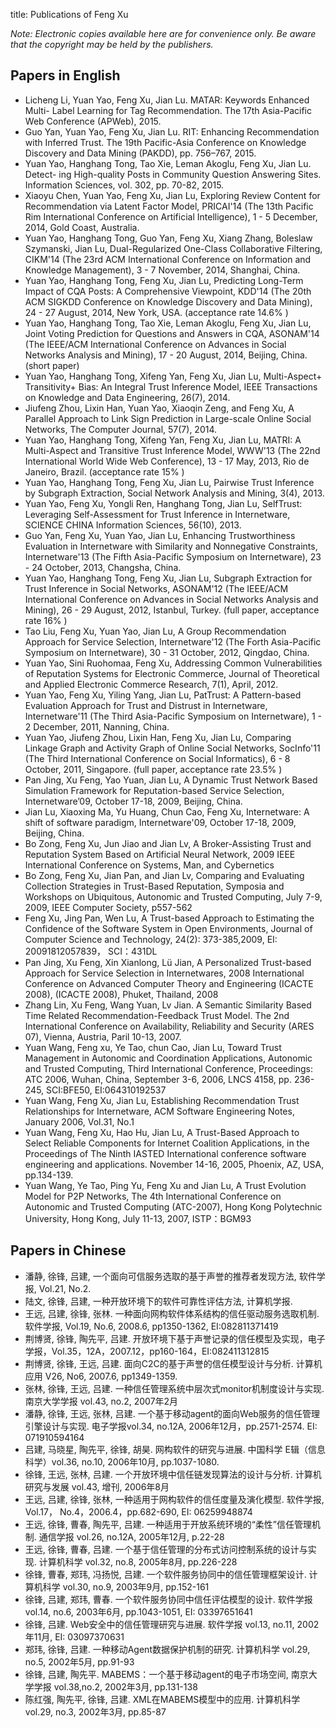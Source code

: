 title: Publications of Feng Xu

<!-- # Publications of Feng Xu -->

*Note: Electronic copies available here are for convenience only. Be aware that the copyright may be held by the publishers.*

## Papers in English

* Licheng Li, Yuan Yao, Feng Xu, Jian Lu. MATAR: Keywords Enhanced Multi- Label Learning for Tag Recommendation. The 17th Asia-Pacific Web Conference (APWeb), 2015.
* Guo Yan, Yuan Yao, Feng Xu, Jian Lu. RIT: Enhancing Recommendation with Inferred Trust. The 19th Pacific-Asia Conference on Knowledge Discovery and Data Mining (PAKDD), pp. 756–767, 2015.
* Yuan Yao, Hanghang Tong, Tao Xie, Leman Akoglu, Feng Xu, Jian Lu. Detect- ing High-quality Posts in Community Question Answering Sites. Information Sciences, vol. 302, pp. 70-82, 2015. 
* Xiaoyu Chen, Yuan Yao, Feng Xu, Jian Lu, Exploring Review Content for Recommendation via Latent Factor Model, PRICAI'14 (The 13th Pacific Rim International Conference on Artificial Intelligence), 1 - 5 December, 2014, Gold Coast, Australia.
* Yuan Yao, Hanghang Tong, Guo Yan, Feng Xu, Xiang Zhang, Boleslaw Szymanski, Jian Lu, Dual-Regularized One-Class Collaborative Filtering, CIKM'14 (The 23rd ACM International Conference on Information and Knowledge Management), 3 - 7 November, 2014, Shanghai, China.
* Yuan Yao, Hanghang Tong, Feng Xu, Jian Lu, Predicting Long-Term Impact of CQA Posts: A Comprehensive Viewpoint, KDD'14 (The 20th ACM SIGKDD Conference on Knowledge Discovery and Data Mining), 24 - 27 August, 2014, New York, USA. (acceptance rate 14.6% )
* Yuan Yao, Hanghang Tong, Tao Xie, Leman Akoglu, Feng Xu, Jian Lu, Joint Voting Prediction for Questions and Answers in CQA, ASONAM'14 (The IEEE/ACM International Conference on Advances in Social Networks Analysis and Mining), 17 - 20 August, 2014, Beijing, China. (short paper)
* Yuan Yao, Hanghang Tong, Xifeng Yan, Feng Xu, Jian Lu, Multi-Aspect+ Transitivity+ Bias: An Integral Trust Inference Model, IEEE Transactions on Knowledge and Data Engineering, 26(7), 2014.
* Jiufeng Zhou, Lixin Han, Yuan Yao, Xiaoqin Zeng, and Feng Xu, A Parallel Approach to Link Sign Prediction in Large-scale Online Social Networks, The Computer Journal, 57(7), 2014.
* Yuan Yao, Hanghang Tong, Xifeng Yan, Feng Xu, Jian Lu, MATRI: A Multi-Aspect and Transitive Trust Inference Model, WWW'13 (The 22nd International World Wide Web Conference), 13 - 17 May, 2013, Rio de Janeiro, Brazil. (acceptance rate 15% )
* Yuan Yao, Hanghang Tong, Feng Xu, Jian Lu, Pairwise Trust Inference by Subgraph Extraction, Social Network Analysis and Mining, 3(4), 2013.
* Yuan Yao, Feng Xu, Yongli Ren, Hanghang Tong, Jian Lu, SelfTrust: Leveraging Self-Assessment for Trust Inference in Internetware, SCIENCE CHINA Informatio​n Sciences, 56(10), 2013.
* Guo Yan, Feng Xu, Yuan Yao, Jian Lu, Enhancing Trustworthiness Evaluation in Internetware with Similarity and Nonnegative Constraints, Internetware'13 (The Fifth Asia-Pacific Symposium on Internetware), 23 - 24 October, 2013, Changsha, China.
* Yuan Yao, Hanghang Tong, Feng Xu, Jian Lu, Subgraph Extraction for Trust Inference in Social Networks, ASONAM'12 (The IEEE/ACM International Conference on Advances in Social Networks Analysis and Mining), 26 - 29 August, 2012, Istanbul, Turkey. (full paper, acceptance rate 16% )
* Tao Liu, Feng Xu, Yuan Yao, Jian Lu, A Group Recommendation Approach for Service Selection, Internetware'12 (The Forth Asia-Pacific Symposium on Internetware), 30 - 31 October, 2012, Qingdao, China.
* Yuan Yao, Sini Ruohomaa, Feng Xu, Addressing Common Vulnerabilities of Reputation Systems for Electronic Commerce, Journal of Theoretical and Applied Electronic Commerce Research, 7(1), April, 2012.
* Yuan Yao, Feng Xu, Yiling Yang, Jian Lu, PatTrust: A Pattern-based Evaluation Approach for Trust and Distrust in Internetware, Internetware'11 (The Third Asia-Pacific Symposium on Internetware), 1 - 2 December, 2011, Nanning, China.
* Yuan Yao, Jiufeng Zhou, Lixin Han, Feng Xu, Jian Lu, Comparing Linkage Graph and Activity Graph of Online Social Networks, SocInfo'11 (The Third International Conference on Social Informatics), 6 - 8 October, 2011, Singapore. (full paper, acceptance rate 23.5% )
* Pan Jing, Xu Feng, Yao Yuan, Jian Lu, A Dynamic Trust Network Based Simulation Framework for Reputation-based Service Selection, Internetware’09, October 17-18, 2009, Beijing, China.
* Jian Lu, Xiaoxing Ma, Yu Huang, Chun Cao, Feng Xu, Internetware: A shift of software paradigm, Internetware'09, October 17-18, 2009, Beijing, China.
* Bo Zong, Feng Xu, Jun Jiao and Jian Lv, A Broker-Assisting Trust and Reputation System Based on Artificial Neural Network, 2009 IEEE International Conference on Systems, Man, and Cybernetics
* Bo Zong, Feng Xu, Jian Pan, and Jian Lv, Comparing and Evaluating Collection Strategies in Trust-Based Reputation, Symposia and Workshops on Ubiquitous, Autonomic and Trusted Computing, July 7-9, 2009, IEEE Computer Society, p557-562
* Feng Xu, Jing Pan, Wen Lu, A Trust-based Approach to Estimating the Confidence of the Software System in Open Environments, Journal of Computer Science and Technology, 24(2): 373-385,2009, EI: 20091812057839， SCI：431DL
* Pan Jing, Xu Feng, Xin Xianlong, Lü Jian, A Personalized Trust-based Approach for Service Selection in Internetwares, 2008 International Conference on Advanced Computer Theory and Engineering (ICACTE 2008), (ICACTE 2008), Phuket, Thailand, 2008
* Zhang Lin, Xu Feng, Wang Yuan, Lv Jian. A Semantic Similarity Based Time Related Recommendation-Feedback Trust Model. The 2nd International Conference on Availability, Reliability and Security (ARES 07), Vienna, Austria, Paril 10-13, 2007.
* Yuan Wang, Feng xu, Ye Tao, chun Cao, Jian Lu, Toward Trust Management in Autonomic and Coordination Applications, Autonomic and Trusted Computing, Third International Conference, Proceedings: ATC 2006, Wuhan, China, September 3-6, 2006, LNCS 4158, pp. 236-245, SCI:BFE50, EI:064310192537
* Yuan Wang, Feng Xu, Jian Lu, Establishing Recommendation Trust Relationships for Internetware, ACM Software Engineering Notes, January 2006, Vol.31, No.1
* Yuan Wang, Feng Xu, Hao Hu, Jian Lu, A Trust-Based Approach to Select Reliable Components for Internet Coalition Applications, in the Proceedings of The Ninth IASTED International conference software engineering and applications. November 14-16, 2005, Phoenix, AZ, USA, pp.134-139.
* Yuan Wang, Ye Tao, Ping Yu, Feng Xu and Jian Lu, A Trust Evolution Model for P2P Networks, The 4th International Conference on Autonomic and Trusted Computing (ATC-2007), Hong Kong Polytechnic University, Hong Kong, July 11-13, 2007, ISTP：BGM93

## Papers in Chinese

* 潘静, 徐锋, 吕建, 一个面向可信服务选取的基于声誉的推荐者发现方法, 软件学报, Vol.21, No.2.
* 陆文, 徐锋, 吕建, 一种开放环境下的软件可靠性评估方法, 计算机学报.
* 王远, 吕建, 徐锋, 张林. 一种面向网构软件体系结构的信任驱动服务选取机制. 软件学报, Vol.19, No.6, 2008.6, pp1350-1362, EI:082811371419
* 荆博贤, 徐锋, 陶先平, 吕建. 开放环境下基于声誉记录的信任模型及实现，电子学报，Vol.35，12A，2007.12，pp160-164，EI:082411312815
* 荆博贤, 徐锋, 王远, 吕建. 面向C2C的基于声誉的信任模型设计与分析. 计算机应用 V26, No6, 2007.6, pp1349-1359.
* 张林, 徐锋, 王远, 吕建. 一种信任管理系统中层次式monitor机制度设计与实现. 南京大学学报 vol.43, no.2, 2007年2月
* 潘静, 徐锋, 王远, 张林, 吕建. 一个基于移动agent的面向Web服务的信任管理引擎设计与实现. 电子学报vol.34, no.12A, 2006年12月，pp.2571-2574. EI: 071910594164
* 吕建, 马晓星, 陶先平, 徐锋, 胡昊. 网构软件的研究与进展. 中国科学 E辑（信息科学）vol.36, no.10, 2006年10月, pp.1037-1080.
* 徐锋, 王远, 张林, 吕建. 一个开放环境中信任链发现算法的设计与分析. 计算机研究与发展 vol.43, 增刊, 2006年8月
* 王远, 吕建, 徐锋, 张林, 一种适用于网构软件的信任度量及演化模型. 软件学报, Vol.17， No.4，2006.4，pp.682-690, EI: 06259948874
* 王远, 徐锋, 曹春, 陶先平, 吕建. 一种适用于开放系统环境的“柔性”信任管理机制. 通信学报 vol.26, no.12A, 2005年12月, p.22-28
* 王远, 徐锋, 曹春, 吕建. 一个基于信任管理的分布式访问控制系统的设计与实现. 计算机科学 vol.32, no.8, 2005年8月, pp.226-228
* 徐锋, 曹春, 郑玮, 冯扬悦, 吕建. 一个软件服务协同中的信任管理框架设计. 计算机科学 vol.30, no.9, 2003年9月, pp.152-161
* 徐锋, 吕建, 郑玮, 曹春. 一个软件服务协同中信任评估模型的设计. 软件学报 vol.14, no.6, 2003年6月, pp.1043-1051, EI: 03397651641
* 徐锋, 吕建. Web安全中的信任管理研究与进展. 软件学报 vol.13, no.11, 2002年11月, EI: 03097370631
* 郑玮, 徐锋, 吕建. 一种移动Agent数据保护机制的研究. 计算机科学 vol.29, no.5, 2002年5月, pp.91-93
* 徐锋, 吕建, 陶先平. MABEMS：一个基于移动agent的电子市场空间, 南京大学学报 vol.38,no.2, 2002年3月, pp.131-138
* 陈红强, 陶先平, 徐锋, 吕建. XML在MABEMS模型中的应用. 计算机科学 vol.29, no.3, 2002年3月, pp.85-87